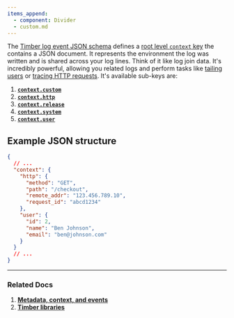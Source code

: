 ```yaml
---
items_append:
  - component: Divider
  - custom.md
---
```

The [Timber log event JSON schema](https://github.com/timberio/log-event-json-schema) defines a [root level `context` key](https://github.com/timberio/log-event-json-schema/blob/master/schema.json#L41) the contains a JSON document. It represents the environment the log was written and is shared across your log lines. Think of it like log join data. It's incredibly powerful, allowing you related logs and perform tasks like [tailing users](/app/console-log-viewer/tail-a-user) or [tracing HTTP requests](/app/console-log-viewer/trace-http-requests). It's available sub-keys are:

1. [**`context.custom`**](custom)
2. [**`context.http`**](http)
3. [**`context.release`**](release)
4. [**`context.system`**](system)
5. [**`context.user`**](user)

## Example JSON structure

```json
{
  // ...
  "context": {
    "http": {
      "method": "GET",
      "path": "/checkout",
      "remote_addr": "123.456.789.10",
      "request_id": "abcd1234"
    },
    "user": {
      "id": 2,
      "name": "Ben Johnson",
      "email": "ben@johnson.com"
    }
  }
  // ...
}
```

---

### Related Docs

1. [**Metadata, context, and events**](/concepts/metadata-context-and-events)
2. [**Timber libraries**](/languages)
